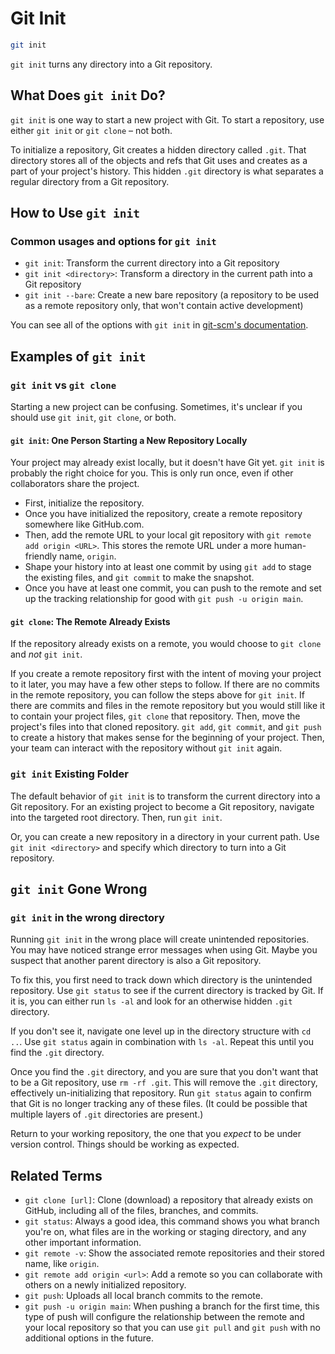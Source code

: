 # Git Init

```sh
git init
```

`git init` turns any directory into a Git repository.

## What Does `git init` Do?

`git init` is one way to start a new project with Git. To start a repository, use either `git init` or `git clone` – not both.

To initialize a repository, Git creates a hidden directory called `.git`. That directory stores all of the objects and refs that Git uses and creates as a part of your project's history. This hidden `.git` directory is what separates a regular directory from a Git repository.

## How to Use `git init`

### Common usages and options for `git init`

* `git init`: Transform the current directory into a Git repository
* `git init <directory>`: Transform a directory in the current path into a Git repository
* `git init --bare`: Create a new bare repository (a repository to be used as a remote repository only, that won't contain active development)

You can see all of the options with `git init` in [git-scm's documentation](https://git-scm.com/docs/git-init).

## Examples of `git init`

### `git init` vs `git clone`

Starting a new project can be confusing. Sometimes, it's unclear if you should use `git init`, `git clone`, or both.

#### `git init`: One Person Starting a New Repository Locally

Your project may already exist locally, but it doesn't have Git yet. `git init` is probably the right choice for you. This is only run once, even if other collaborators share the project. 

- First, initialize the repository. 
- Once you have initialized the repository, create a remote repository somewhere like GitHub.com.
- Then, add the remote URL to your local git repository with `git remote add origin <URL>`. This stores the remote URL under a more human-friendly name, `origin`.
- Shape your history into at least one commit by using `git add` to stage the existing files, and `git commit` to make the snapshot.
- Once you have at least one commit, you can push to the remote and set up the tracking relationship for good with `git push -u origin main`.

#### `git clone`: The Remote Already Exists

If the repository already exists on a remote, you would choose to `git clone` and _not_ `git init`.

If you create a remote repository first with the intent of moving your project to it later, you may have a few other steps to follow. If there are no commits in the remote repository, you can follow the steps above for `git init`. If there are commits and files in the remote repository but you would still like it to contain your project files, `git clone` that repository. Then, move the project's files into that cloned repository. `git add`, `git commit`, and `git push` to create a history that makes sense for the beginning of your project. Then, your team can interact with the repository without `git init` again.

### `git init` Existing Folder

The default behavior of `git init` is to transform the current directory into a Git repository. For an existing  project to become a Git repository, navigate into the targeted root directory. Then, run `git init`.

Or, you can create a new repository in a directory in your current path. Use `git init <directory>` and specify which directory to turn into a Git repository.

## `git init` Gone Wrong

### `git init` in the wrong directory

Running `git init` in the wrong place will create unintended repositories. You may have noticed strange error messages when using Git. Maybe you suspect that another parent directory is also a Git repository.

To fix this, you first need to track down which directory is the unintended repository. Use `git status` to see if the current directory is tracked by Git. If it is, you can either run `ls -al` and look for an otherwise hidden `.git` directory. 

If you don't see it, navigate one level up in the directory structure with `cd ..`. Use `git status` again in combination with `ls -al`. Repeat this until you find the `.git` directory.

Once you find the `.git` directory, and you are sure that you don't want that to be a Git repository, use `rm -rf .git`. This will remove the `.git` directory, effectively un-initializing that repository. Run `git status` again to confirm that Git is no longer tracking any of these files. (It could be possible that multiple layers of `.git` directories are present.)

Return to your working repository, the one that you _expect_ to be under version control. Things should be working as expected.

## Related Terms

- `git clone [url]`: Clone (download) a repository that already exists on GitHub, including all of the files, branches, and commits.
- `git status`: Always a good idea, this command shows you what branch you're on, what files are in the working or staging directory, and any other important information.
- `git remote -v`: Show the associated remote repositories and their stored name, like `origin`.
- `git remote add origin <url>`: Add a remote so you can collaborate with others on a newly initialized repository.
- `git push`: Uploads all local branch commits to the remote.
- `git push -u origin main`: When pushing a branch for the first time, this type of push will configure the relationship between the remote and your local repository so that you can use `git pull` and `git push` with no additional options in the future.
